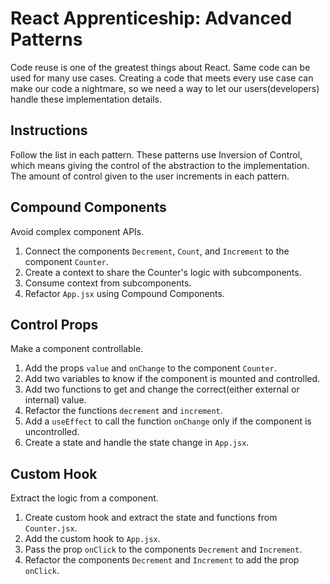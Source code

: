 # React Apprenticeship: Advanced Patterns

Code reuse is one of the greatest things about React. Same code can be used for many use cases. Creating a code that meets every use case can make our code a nightmare, so we need a way to let our users(developers) handle these implementation details.

## Instructions

Follow the list in each pattern. These patterns use Inversion of Control, which means giving the control of the abstraction to the implementation. The amount of control given to the user increments in each pattern.

## Compound Components

Avoid complex component APIs.

1. Connect the components `Decrement`, `Count`, and `Increment` to the component `Counter`.
2. Create a context to share the Counter's logic with subcomponents.
3. Consume context from subcomponents.
4. Refactor `App.jsx` using Compound Components.

## Control Props

Make a component controllable.

1. Add the props `value` and `onChange` to the component `Counter`.
2. Add two variables to know if the component is mounted and controlled.
3. Add two functions to get and change the correct(either external or internal) value.
4. Refactor the functions `decrement` and `increment`.
5. Add a `useEffect` to call the function `onChange` only if the component is uncontrolled.
6. Create a state and handle the state change in `App.jsx`.

## Custom Hook

Extract the logic from a component.

1. Create custom hook and extract the state and functions from `Counter.jsx`.
2. Add the custom hook to `App.jsx`.
3. Pass the prop `onClick` to the components `Decrement` and `Increment`.
4. Refactor the components `Decrement` and `Increment` to add the prop `onClick`.
